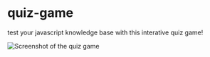 # quiz-game
test your javascript knowledge base with this interative quiz game!

![Screenshot of the quiz game](https://user-images.githubusercontent.com/33014789/182276810-9b99a4de-aae4-4a20-b877-fe82b76dee64.png)
